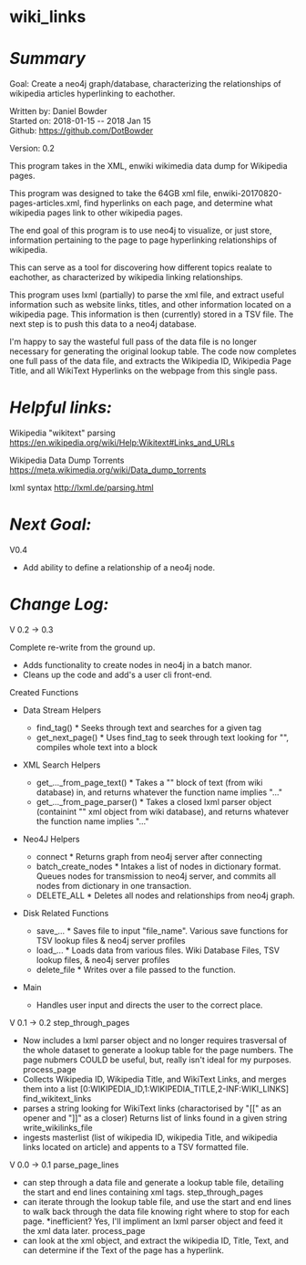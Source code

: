 # wiki_links


# ***Summary***
Goal: Create a neo4j graph/database, characterizing the relationships of wikipedia articles hyperlinking to eachother.

Written by: Daniel Bowder <br>
Started on: 2018-01-15 -- 2018 Jan 15 <br>
Github: https://github.com/DotBowder <br>

Version: 0.2 <br>

This program takes in the XML, enwiki wikimedia data dump for Wikipedia pages.

This program was designed to take the 64GB xml file, enwiki-20170820-pages-articles.xml,
find hyperlinks on each page, and determine what wikipedia pages link to other wikipedia pages.

The end goal of this program is to use neo4j to visualize, or just store, information
pertaining to the page to page hyperlinking relationships of wikipedia.

This can serve as a tool for discovering how different topics realate to eachother,
as characterized by wikipedia linking relationships.

This program uses lxml (partially) to parse the xml file, and extract useful information such as
website links, titles, and other information located on a wikipedia page. This information is then (currently) stored in a TSV file. The next step is to push this data to a neo4j database.

I'm happy to say the wasteful full pass of the data file is no longer necessary for generating
the original lookup table. The code now completes one full pass of the data file, and extracts
the Wikipedia ID, Wikipedia Page Title, and all WikiText Hyperlinks on the webpage from this single pass.

# ***Helpful links:*** <br>
Wikipedia "wikitext" parsing
https://en.wikipedia.org/wiki/Help:Wikitext#Links_and_URLs

Wikipedia Data Dump Torrents
https://meta.wikimedia.org/wiki/Data_dump_torrents

lxml syntax
http://lxml.de/parsing.html

# ***Next Goal:*** <br>

V0.4

- Add ability to define a relationship of a neo4j node.




# ***Change Log:*** <br>

V 0.2 -> 0.3

Complete re-write from the ground up.

- Adds functionality to create nodes in neo4j in a batch manor.
- Cleans up the code and add's a user cli front-end.

Created Functions
  - Data Stream Helpers
    - find_tag() * Seeks through text and searches for a given tag
    - get_next_page() * Uses find_tag to seek through text looking for "<page>", compiles whole <page></page> text into a block
  - XML Search Helpers
    - get_..._from_page_text() * Takes a "<page>" block of text (from wiki database) in, and returns whatever the function name implies "..."
    - get_..._from_page_parser() * Takes a closed lxml parser object (containint "<page>" xml object from wiki database), and returns whatever the function name implies "..."
  - Neo4J Helpers
    - connect * Returns graph from neo4j server after connecting
    - batch_create_nodes * Intakes a list of nodes in dictionary format. Queues nodes for transmission to neo4j server, and commits all nodes from dictionary in one transaction.
    - DELETE_ALL * Deletes all nodes and relationships from neo4j graph.
  - Disk Related Functions
    - save_... * Saves file to input "file_name". Various save functions for TSV lookup files & neo4j server profiles
    - load_... * Loads data from various files. Wiki Database Files, TSV lookup files, & neo4j server profiles
    - delete_file * Writes over a file passed to the function.

  - Main
    - Handles user input and directs the user to the correct place.

V 0.1 -> 0.2
step_through_pages 
- Now includes a lxml parser object and no longer requires trasversal of the whole dataset to generate a lookup table for the page numbers. The page nubmers COULD be useful, but, really isn't ideal for my purposes.
process_page 
- Collects Wikipedia ID, Wikipedia Title, and WikiText Links, and merges them into a list
 [0:WIKIPEDIA_ID,1:WIKIPEDIA_TITLE,2-INF:WIKI_LINKS]
find_wikitext_links 
- parses a string looking for WikiText links (charactorised by "[[" as an opener and "]]" as a closer) Returns list of links found in a given string
write_wikilinks_file 
- ingests masterlist (list of wikipedia ID, wikipedia Title, and wikipedia links located on article) and appents to a TSV formatted file.

V 0.0 -> 0.1
parse_page_lines 
- can step through a data file and generate a lookup table file, detailing the start and end lines containing <page> </page> xml tags.
step_through_pages 
- can iterate through the lookup table file, and use the start and end lines to walk back through the data file knowing right where to stop for each page. *inefficient? Yes, I'll impliment an lxml parser object and feed it the xml data later.
process_page 
- can look at the <page> xml object, and extract the wikipedia ID, Title, Text, and can determine if the Text of the page has a hyperlink.
